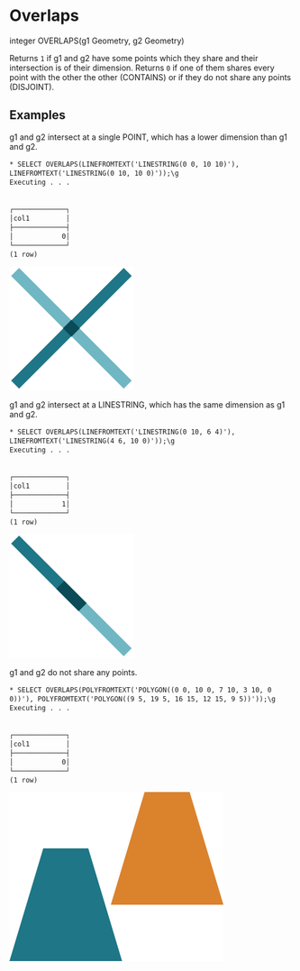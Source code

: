 # Overlaps #

integer OVERLAPS(g1 Geometry, g2 Geometry)

Returns `1` if g1 and g2 have some points which they share and their intersection is of their dimension. Returns `0` if one of them shares every point with the other the other (CONTAINS) or if they do not share any points (DISJOINT).

## Examples ##

g1 and g2 intersect at a single POINT, which has a lower dimension than g1 and g2.

    * SELECT OVERLAPS(LINEFROMTEXT('LINESTRING(0 0, 10 10)'), LINEFROMTEXT('LINESTRING(0 10, 10 0)'));\g
    Executing . . .


    ┌─────────────┐
    │col1         │
    ├─────────────┤
    │            0│
    └─────────────┘
    (1 row)

![OverlapsFalsePoint](overlaps.svg)

g1 and g2 intersect at a LINESTRING, which has the same dimension as g1 and g2.

    * SELECT OVERLAPS(LINEFROMTEXT('LINESTRING(0 10, 6 4)'), LINEFROMTEXT('LINESTRING(4 6, 10 0)'));\g
    Executing . . .


    ┌─────────────┐
    │col1         │
    ├─────────────┤
    │            1│
    └─────────────┘
    (1 row)

![OverlapsTrue](overlaps2.svg)

g1 and g2 do not share any points.

    * SELECT OVERLAPS(POLYFROMTEXT('POLYGON((0 0, 10 0, 7 10, 3 10, 0 0))'), POLYFROMTEXT('POLYGON((9 5, 19 5, 16 15, 12 15, 9 5))'));\g
    Executing . . .


    ┌─────────────┐
    │col1         │
    ├─────────────┤
    │            0│
    └─────────────┘
    (1 row)
    
![OverlapsFalseDisjoint](overlaps3.svg)
